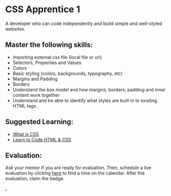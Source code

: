 # CSS Apprentice 1

A developer who can code independently and build simple and well-styled websites.

## Master the following skills:

* Importing external css file (local file or url)
* Selectors, Properties and Values
* Colors
* Basic styling (colors, backgrounds, typography, etc)
* Margins and Padding
* Borders
* Understand the box model and how margins, borders, padding and inner content work together
* Understand and be able to identify what styles are built in to existing HTML tags.

## Suggested Learning: 
* [What is CSS](https://www.colorcode.io/course/css-basics)
* [Learn to Code HTML & CSS](https://learn.shayhowe.com/html-css/)

## Evaluation:

Ask your mentor if you are ready for evaluation. Then, schedule a live evaluation by clicking [here](https://calendly.com/codex-academy/level-1-mastery-evaluation) to find a time on the calendar. After the evaluation, claim the badge.

[.](level-1)